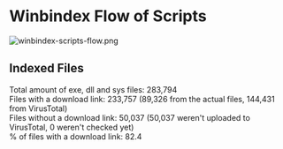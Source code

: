 # Winbindex Flow of Scripts

![winbindex-scripts-flow.png](winbindex-scripts-flow.png)

## Indexed Files

<!--FileStats-->
Total amount of exe, dll and sys files: 283,794  
Files with a download link: 233,757 (89,326 from the actual files, 144,431 from VirusTotal)  
Files without a download link: 50,037 (50,037 weren't uploaded to VirusTotal, 0 weren't checked yet)  
% of files with a download link: 82.4  
<!--/FileStats-->
